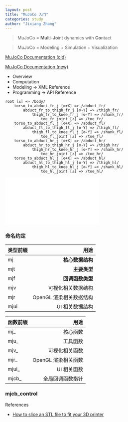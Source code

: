 ```yaml
---
layout: post
title: "MuJoCo 入门"
categories: study
author: "Jixiang Zhang"
---
```


> MuJoCo = **Mu**lti-**Jo**int dynamics with **Co**ntact

> MuJoCo = Modeling + Simulation + Visualization

[MuJoCo Documentation (old)](https://roboti.us/book/index.html)

[MuJoCo Documentation (new)](https://mujoco.readthedocs.io/en/latest/overview.html)

- Overview
- Computation
- Modeling -> XML Reference
- Programming -> API Reference

```
root [⚓] => /body/
    torso_to_abduct_fr_j [⚙+X] => /abduct_fr/
        abduct_fr_to_thigh_fr_j [⚙-Y] => /thigh_fr/
            thigh_fr_to_knee_fr_j [⚙-Y] => /shank_fr/
                toe_fr_joint [⚓] => /toe_fr/
    torso_to_abduct_fl_j [⚙+X] => /abduct_fl/
        abduct_fl_to_thigh_fl_j [⚙-Y] => /thigh_fl/
            thigh_fl_to_knee_fl_j [⚙-Y] => /shank_fl/
                toe_fl_joint [⚓] => /toe_fl/
    torso_to_abduct_hr_j [⚙+X] => /abduct_hr/
        abduct_hr_to_thigh_hr_j [⚙-Y] => /thigh_hr/
            thigh_hr_to_knee_hr_j [⚙-Y] => /shank_hr/
                toe_hr_joint [⚓] => /toe_hr/
    torso_to_abduct_hl_j [⚙+X] => /abduct_hl/
        abduct_hl_to_thigh_hl_j [⚙-Y] => /thigh_hl/
            thigh_hl_to_knee_hl_j [⚙-Y] => /shank_hl/
                toe_hl_joint [⚓] => /toe_hl/
```

<iframe src="//player.bilibili.com/player.html?aid=976157123&bvid=BV1d44y1x7m1&cid=428713204&page=1" scrolling="no" border="0" frameborder="no" framespacing="0" allowfullscreen="true"> </iframe>

### 命名约定

| 类型前缀 |                    用途 |
| :------- | ----------------------: |
| mj       |        **核心数据结构** |
| mjt      |            **主要类型** |
| mjf      |        **回调函数类型** |
| mjv      |      可视化相关数据结构 |
| mjr      | OpenGL 渲染相关数据结构 |
| mjui     |         UI 相关数据结构 |


| 函数前缀 |                用途 |
| :------- | ------------------: |
| mj_      |            核心函数 |
| mju_     |            工具函数 |
| mjv_     |      可视化相关函数 |
| mjr_     | OpenGL 渲染相关函数 |
| mjui_    |         UI 相关函数 |
| mjcb_    |    全局回调函数指针 |

### mjcb_control

References

- [How to slice an STL file to fit your 3D printer](https://www.youtube.com/watch?v=e9VeyBNnH1g)